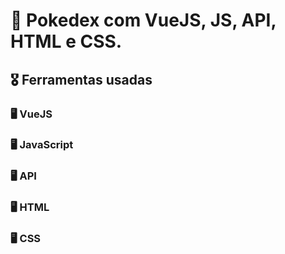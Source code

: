 # 🏅 Pokedex com VueJS, JS, API, HTML e CSS.

## 🎖️ Ferramentas usadas
### 🖥️ VueJS 
### 🖥️ JavaScript 
### 🖥️ API 
### 🖥️ HTML 
### 🖥️ CSS  

